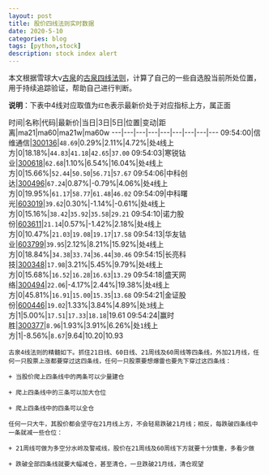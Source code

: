 ```yaml
---
layout: post
title: 股价四线法则实时数据
date: 2020-5-10
categories: blog
tags: [python,stock]
description: stock index alert
---
```



本文根据雪球大v[古泉](https://xueqiu.com/u/7148646888)的[古泉四线法则](https://xueqiu.com/7148646888/130498192)，计算了自己的一些自选股当前所处位置，用于持续追踪验证，帮助自己进行判断。

**说明**：下表中4线对应取值为`红色`表示最新价处于对应指标上方，属正面

时间|名称|代码|最新价|当日|3日|5日|位置|变动|距离|ma21|ma60|ma21w|ma60w
---|---|---|---|---|---|---|---|---
09:54:00|信维通信|[300136](https://xueqiu.com/S/SZ300136)|`48.69`|0.29%|2.11%|4.72%|处`4`线上方|0|18.18%|`44.83`|`41.18`|`42.65`|`37.00`
09:54:03|寒锐钴业|[300618](https://xueqiu.com/S/SZ300618)|`62.68`|1.10%|6.54%|16.04%|处`4`线上方|0|15.66%|`52.44`|`50.50`|`56.71`|`57.67`
09:54:06|中科创达|[300496](https://xueqiu.com/S/SZ300496)|`67.24`|0.87%|-0.79%|4.06%|处`4`线上方|0|19.95%|`61.17`|`58.77`|`61.48`|`46.02`
09:54:09|中科曙光|[603019](https://xueqiu.com/S/SH603019)|`39.62`|0.30%|-1.14%|-0.61%|处`4`线上方|0|15.16%|`38.42`|`35.92`|`35.58`|`29.21`
09:54:10|诺力股份|[603611](https://xueqiu.com/S/SH603611)|`21.14`|0.57%|-1.42%|2.18%|处`4`线上方|0|10.47%|`21.03`|`19.08`|`19.17`|`17.58`
09:54:13|华友钴业|[603799](https://xueqiu.com/S/SH603799)|`39.95`|2.12%|8.21%|15.92%|处`4`线上方|0|18.84%|`34.38`|`33.74`|`36.44`|`30.46`
09:54:15|长亮科技|[300348](https://xueqiu.com/S/SZ300348)|`17.98`|3.21%|5.45%|9.79%|处`4`线上方|0|15.68%|`16.52`|`16.28`|`16.63`|`13.29`
09:54:18|盛天网络|[300494](https://xueqiu.com/S/SZ300494)|`22.06`|-4.17%|2.44%|19.38%|处`4`线上方|0|45.81%|`16.91`|`15.00`|`15.35`|`13.68`
09:54:21|金证股份|[600446](https://xueqiu.com/S/SH600446)|`19.02`|1.33%|3.84%|4.89%|处`3`线上方|1|5.00%|`17.51`|`17.33`|`18.18`|19.61
09:54:24|赢时胜|[300377](https://xueqiu.com/S/SZ300377)|`8.96`|1.93%|3.91%|6.26%|处`1`线上方|1|-8.56%|`8.67`|9.64|10.20|10.93

```
古泉4线法则的精髓如下。抓住21日线、60日线、21周线及60周线等四条线，外加21月线，任何一只股票上涨都要穿过这四条线，任何一只股票要想爆雷也要先下穿过这四条线：

+ 当股价爬上四条线中的两条可以少量建仓

+ 爬上四条线中的三条可以加大仓位

+ 爬上四条线中的四条可以全仓

任何一只大牛，其股价都会坚守在21月线上方，不会轻易跌破21月线；相反，每跌破四条线中一条就减一些仓位：

+ 21周线可做为多空分水岭及警戒线，股价在21周线及60周线下方就要十分慎重，多看少做

+ 跌破全部四条线就要大幅减仓，甚至清仓，一旦跌破21月线，清仓观望
```